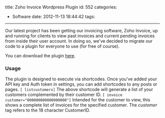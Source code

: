 title: Zoho Invoice Wordpress Plugin
id: 552
categories:
  - Software
date: 2012-11-13 18:44:42
tags:
---

Our latest project has been getting our invoicing software, Zoho Invoice, up and running for clients to view past invoices and current pending invoices from inside their user account. In doing so, we've decided to migrate our code to a plugin for everyone to use (for free of course).

You can download the plugin [here](http://wordpress.org/extend/plugins/zoho-invoice/ "Zoho Invoice Plugin").

### Usage

The plugin is designed to execute via shortcodes. Once you've added your API key and Auth token in settings, you can add shortcodes to any posts or pages.
`[ listcustomers]`
The above shortcode will generate a list of your customers complemented by their customer ID.
`[ invoice customer="000000000000000000"]`
Intended for the customer to view, this shows a complete list of invoices for the specified customer. The _customer_ tag refers to the 18 character CustomerID.